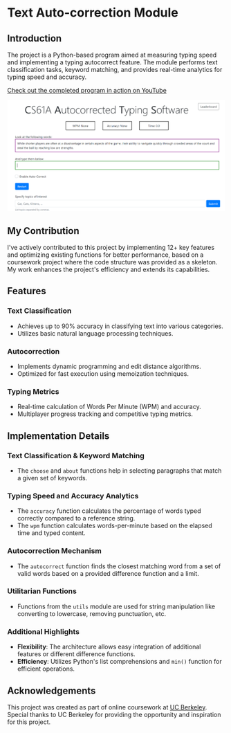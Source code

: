 # Text Auto-correction Module

## Introduction

The project is a Python-based program aimed at measuring typing speed and implementing a typing autocorrect feature. The module performs text classification tasks, keyword matching, and provides real-time analytics for typing speed and accuracy.

[Check out the completed program in action on YouTube](https://youtu.be/ENGe_OFuRbk)

![Text Analytics and Autocorrection Interface](images/Cats_proj.png)

## My Contribution

I've actively contributed to this project by implementing 12+ key features and optimizing existing functions for better performance, based on a coursework project where the code structure was provided as a skeleton. My work enhances the project's efficiency and extends its capabilities.

## Features

### Text Classification
- Achieves up to 90% accuracy in classifying text into various categories.
- Utilizes basic natural language processing techniques.

### Autocorrection
- Implements dynamic programming and edit distance algorithms.
- Optimized for fast execution using memoization techniques.

### Typing Metrics
- Real-time calculation of Words Per Minute (WPM) and accuracy.
- Multiplayer progress tracking and competitive typing metrics.

## Implementation Details

### Text Classification & Keyword Matching
- The `choose` and `about` functions help in selecting paragraphs that match a given set of keywords.

### Typing Speed and Accuracy Analytics
- The `accuracy` function calculates the percentage of words typed correctly compared to a reference string.
- The `wpm` function calculates words-per-minute based on the elapsed time and typed content.

### Autocorrection Mechanism
- The `autocorrect` function finds the closest matching word from a set of valid words based on a provided difference function and a limit.

### Utilitarian Functions
- Functions from the `utils` module are used for string manipulation like converting to lowercase, removing punctuation, etc.

### Additional Highlights
- **Flexibility**: The architecture allows easy integration of additional features or different difference functions.
- **Efficiency**: Utilizes Python's list comprehensions and `min()` function for efficient operations.


## Acknowledgements

This project was created as part of online coursework at [UC Berkeley](https://inst.eecs.berkeley.edu/~cs61a/su20/proj/cats/). Special thanks to UC Berkeley for providing the opportunity and inspiration for this project.

